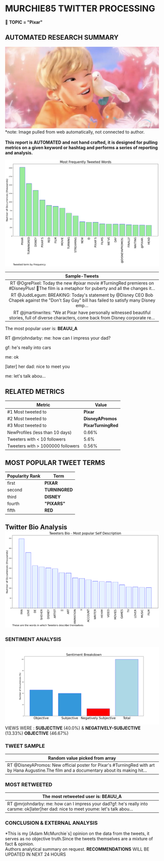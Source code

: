 # MURCHIE85 TWITTER PROCESSING 
&#x1F34E; **TOPIC = "Pixar"**

## AUTOMATED RESEARCH SUMMARY

![image](assets/2022-03-11hashtagImage.png)*note: Image pulled from web automatically, not connected to author.
<br></br>
<b> This report is AUTOMATED and not hand crafted, it is designed for pulling metrics on a given keyword or hashtag and performs a series of reporting and analysis.</b>



![image](assets/2022-03-11TWEETS.png)



|                **Sample-Tweets**        |
| :-------------: |
| RT @OgrePixel: Today the new #pixar movie #TurningRed premieres on #DisneyPlus! 💫The film is a metaphor for puberty and all the changes it… |
| RT @JuddLegum: BREAKING: Today's statement by @Disney CEO Bob Chapek against the "Don't Say Gay" bill has failed to satisfy many Disney emp… |
| RT @jmartinwrites: “We at Pixar have personally witnessed beautiful stories, full of diverse characters, come back from Disney corporate re… |

The most popular user is: **BEAUU_A**
<div class="alert alert-block alert-danger"> RT @mrjohndarby: me: how can I impress your dad?

gf: he's really into cars

me: ok

[later]
her dad: nice to meet you

me: let's talk abou…</div>

## RELATED METRICS<br>
| Metric | Value |
| ------------- | ------------- |
| #1 Most tweeted to  | **Pixar** |
| #2 Most tweeted to  | **DisneyAPromos** |
| #3 Most tweeted to  | **PixarTurningRed** |
| NewProfiles (less than 10 days) | 0.66%  |
| Tweeters with < 10 followers  | 5.6%|
| Tweeters with > 1000000 followers  | 0.56%  |



## MOST POPULAR TWEET TERMS 


| Popularity Rank  | Term |
| ------------- | ------------- |
| first  | **PIXAR**  |
| second  | **TURNINGRED**  |
| third  | **DISNEY** |
| fourth  | **"PIXARS"**  |
| fifth  | **RED**  |


## Twitter Bio Analysis![image](assets/2022-03-11BIO.png)
### SENTIMENT ANALYSIS
![image](assets/2022-03-11sentiment.png)
VIEWS WERE : **SUBJECTIVE**  (40.0%) & **NEGATIVELY-SUBJECTIVE** (13.33%) **OBJECTIVE** (46.67%)

### TWEET SAMPLE 
| Random value picked from array |
| ------------- |
|RT @DisneyAPromos: New official poster for Pixar's #TurningRed with art by Hana Augustine.The film and a documentary about its making hit… |

### MOST RETWEETED 

| The most retweeted user is: **BEAUU_A**  |
| ------------- |
| RT @mrjohndarby: me: how can I impress your dad?gf: he's really into carsme: ok[later]her dad: nice to meet youme: let's talk abou… |

### CONCLUSION & EXTERNAL ANALYSIS

*This is my [Adam McMurchie`s] opinion on the data from the tweets, it serves as no objective truth.Since the tweets themselves are a mixture of fact & opinion.<br>
Authors analytical summary on request.
**RECOMMENDATIONS** WILL BE UPDATED IN NEXT  24 HOURS <br>